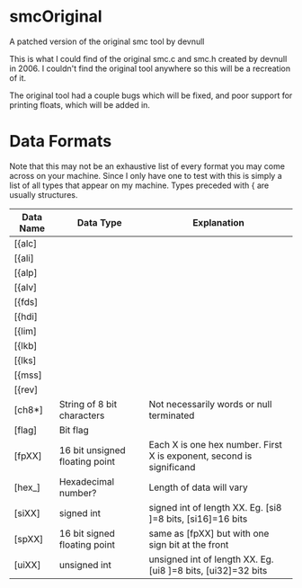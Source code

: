 # smcOriginal
A patched version of the original smc tool by devnull

This is what I could find of the original smc.c and smc.h created by devnull in 2006. I couldn't find the original tool anywhere so this will be a recreation of it.

The original tool had a couple bugs which will be fixed, and poor support for printing floats, which will be added in.

# Data Formats

Note that this may not be an exhaustive list of every format you may come across on your machine. Since I only have one to test with this is simply a list of all types that appear on my machine.
Types preceded with { are usually structures.

| Data Name | Data Type | Explanation |
| ------ | ------ | ------ |
| [{alc] | | |
| [{ali] | | |
| [{alp] | | |
| [{alv] | | |
| [{fds] | | |
| [{hdi] | | |
| [{lim] | | |
| [{lkb] | | |
| [{lks] | | |
| [{mss] | | |
| [{rev] | | |
| [ch8*] | String of 8 bit characters | Not necessarily words or null terminated |
| [flag] | Bit flag | |
| [fpXX] | 16 bit unsigned floating point | Each X is one hex number. First X is exponent, second is significand |
| [hex_] | Hexadecimal number? | Length of data will vary |
| [siXX] | signed int | signed int of length XX. Eg. [si8 ]=8 bits, [si16]=16 bits |
| [spXX] | 16 bit signed floating point | same as [fpXX] but with one sign bit at the front |
| [uiXX] | unsigned int | unsigned int of length XX. Eg. [ui8 ]=8 bits, [ui32]=32 bits |